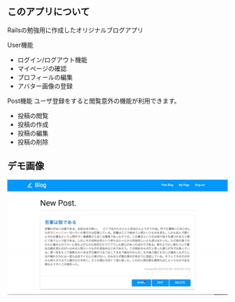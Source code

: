 ## このアプリについて
Railsの勉強用に作成したオリジナルブログアプリ

User機能
- ログイン/ログアウト機能
- マイページの確認
- プロフィールの編集
- アバター画像の登録

Post機能
ユーザ登録をすると閲覧意外の機能が利用できます。
- 投稿の閲覧
- 投稿の作成
- 投稿の編集
- 投稿の削除

## デモ画像
![デモ画像](https://github.com/riririusei99/rails-blog/blob/master/demo/demo.gif)

